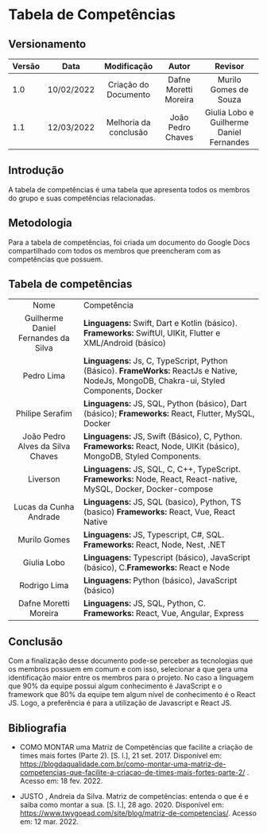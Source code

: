# Tabela de Competências

## Versionamento

| Versão | Data       | Modificação          | Autor                        |Revisor|
| ------ | :--------: | :------------------: | :--------------------------: | :---: |
| 1.0    | 10/02/2022 | Criação do Documento | Dafne Moretti Moreira | Murilo Gomes de Souza |
| 1.1    | 12/03/2022 | Melhoria da conclusão | João Pedro Chaves | Giulia Lobo e Guilherme Daniel Fernandes |

## Introdução

A tabela de competências é uma tabela que apresenta todos os membros do grupo e suas competências relacionadas.

## Metodologia

Para a tabela de competências, foi criada um documento do Google Docs compartilhado com todos os membros que preencheram com as competências que possuem.

## Tabela de competências


|                 |                                                                                                                                                           |
| :-------: | :----------------------------------------------------------------------------------|
|  Nome  | Competência                                                                                                                |
|      Guilherme Daniel Fernandes da Silva       | **Linguagens:** Swift, Dart e Kotlin (básico). **Frameworks:** SwiftUI, UIKit, Flutter e XML/Android (básico) |
|      Pedro Lima      | **Linguagens:** Js, C, TypeScript,  Python (Básico). **FrameWorks:** ReactJs e Native, NodeJs, MongoDB, Chakra-ui, Styled Components, Docker |                                                                                           
|    Philipe Serafim   | **Linguagens:** JS, SQL, Python (básico), Dart (básico); ****Frameworks:**** React, Flutter, MySQL, Docker       |
|  João Pedro Alves da Silva Chaves  | **Linguagens:** JS, Swift (Básico), C, Python. **Frameworks:** React, Node, UIKit (básico), MongoDB, Styled Components.          |
|    Liverson    | **Linguagens:** JS, SQL, C, C++, TypeScript. **Frameworks:** Node, React, React-native, MySQL, Docker, Docker-compose    |
|   Lucas da Cunha Andrade  | **Linguagens:** JS, SQL (basico), Python, TS (basico) **Frameworks:** React, Vue, React Native                                                                                           |                                                                                                 
|   Murilo Gomes   | **Linguagens:** JS, Typescript, C#, SQL. **Frameworks:** React, Node, Nest, .NET                                                                                        |
|     Giulia Lobo     | **Linguagens:** Typescript (básico), JavaScript (básico), C.**Frameworks:** React e Node                                                                                           |
|     Rodrigo Lima   | **Linguagens:** Python (básico), JavaScript (básico)                                                                         |
|  Dafne Moretti Moreira   | **Linguagens:** JS, SQL, Python, C. **Frameworks:** React, Vue, Angular, Express                                                                                                       |


## Conclusão

Com a finalização desse documento pode-se perceber as tecnologias que os membros possuem em comum e com isso, selecionar a que gera uma identificação maior entre os membros para o projeto. No caso a linguagem que 90% da equipe possui algum conhecimento é JavaScript e o framework que 80% da equipe tem algum nível de conhecimento é o React JS. Logo, a preferência é para a utilização de Javascript e React JS.

## Bibliografia

* COMO MONTAR uma Matriz de Competências que facilite a criação de times mais fortes (Parte 2). [S. l.], 21 set. 2017. Disponível em: https://blogdaqualidade.com.br/como-montar-uma-matriz-de-competencias-que-facilite-a-criacao-de-times-mais-fortes-parte-2/ . Acesso em: 18 fev. 2022.

* JUSTO , Andreia da Silva. Matriz de competências: entenda o que é e saiba como montar a sua. [S. l.], 28 ago. 2020. Disponível em: https://www.twygoead.com/site/blog/matriz-de-competencias/. Acesso em: 12 mar. 2022.